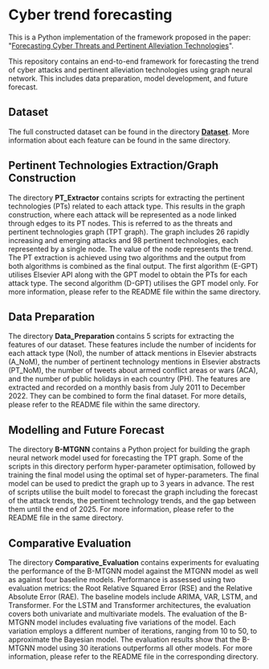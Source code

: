 # Cyber trend forecasting

This is a Python implementation of the framework proposed in the paper: "[Forecasting Cyber Threats and Pertinent Alleviation Technologies](https://authors.elsevier.com/sd/article/S0040-1625(24)00634-6)".

This repository contains an end-to-end framework for forecasting the trend of cyber attacks and pertinent alleviation technologies using graph neural network. This includes data preparation, model development, and future forecast.

## Dataset
The full constructed dataset can be found in the directory [**Dataset**](https://github.com/zaidalmahmoud/Cyber-trend-forecasting/tree/main/Dataset). More information about each feature can be found in the same directory.

## Pertinent Technologies Extraction/Graph Construction
The directory **PT_Extractor** contains scripts for extracting the pertinent technologies (PTs) related to each attack type. This results in the graph construction, where each attack will be represented as a node linked through edges to its PT nodes. This is referred to as the threats and pertinent technologies graph (TPT graph). The graph includes 26 rapidly increasing and emerging attacks and 98 pertinent technologies, each represented by a single node. The value of the node represents the trend. The PT extraction is achieved using two algorithms and the output from both algorithms is combined as the final output. The first algorithm (E-GPT) utilises Elsevier API along with the GPT model to obtain the PTs for each attack type. The second algorithm (D-GPT) utilises the GPT model only. For more information, please refer to the README file within the same directory.
 
## Data Preparation
The directory **Data_Preparation** contains 5 scripts for extracting the features of our dataset. These features include the number of incidents for each attack type (NoI), the number of attack mentions in Elsevier abstracts (A_NoM), the number of pertinent technology mentions in Elsevier abstracts (PT_NoM), the number of tweets about armed conflict areas or wars (ACA), and the number of public holidays in each country (PH). The features are extracted and recorded on a monthly basis from July 2011 to December 2022. They can be combined to form the final dataset. For more details, please refer to the README file within the same directory.

## Modelling and Future Forecast
The directory **B-MTGNN** contains a Python project for building the graph neural network model used for forecasting the TPT graph. Some of the scripts in this directory perform hyper-parameter optimisation, followed by training the final model using the optimal set of hyper-parameters. The final model can be used to predict the graph up to 3 years in advance. The rest of scripts utilise the built model to forecast the graph including the forecast of the attack trends, the pertinent technology trends, and the gap between them until the end of 2025. For more information, please refer to the README file in the same directory.

## Comparative Evaluation
The directory **Comparative_Evaluation** contains experiments for evaluating the performance of the B-MTGNN model against the MTGNN model as well as against four baseline models. Performance is assessed using two evaluation metrics: the Root Relative Squared Error (RSE) and the Relative Absolute Error (RAE). The baseline models include ARIMA, VAR, LSTM, and Transformer. For the LSTM and Transformer architectures, the evaluation covers both univariate and multivariate models. The evaluation of the B-MTGNN model includes evaluating five variations of the model. Each variation employs a different number of iterations, ranging from 10 to 50, to approximate the Bayesian model. The evaluation results show that the B-MTGNN model using 30 iterations outperforms all other models. For more information, please refer to the README file in the corresponding directory.

